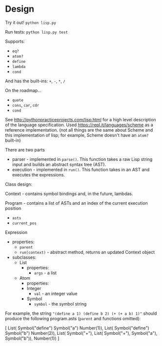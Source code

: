 # Design

Try it out! `python lisp.py`

Run tests: `python lisp.py test`

Supports:
- `eq?`
- `atom?`
- `define`
- `lambda`
- `cond`

And has the built-ins: `+`, `-`, `*`, `/`

On the roadmap...
- `quote`
- `cons`, `car`, `cdr`
- `cond`

See http://pythonpracticeprojects.com/lisp.html for a high level description of the language specification. Used https://repl.it/languages/scheme as a reference implementation. (not all things are the same about Scheme and this implementation of lisp; for example, Scheme doesn't have an `atom?` built-in)


There are two parts
- parser - implemented in `parse()`. This function takes a raw Lisp
string input and builds an abstract syntax tree (AST).
- execution - implemented in `run()`. This function takes in an AST
and executes the expressions.

Class design:

Context - contains symbol bindings and, in the future, lambdas.

Program - contains a list of ASTs and an index of the current execution position
- `asts`
- `current_pos`

Expression
- properties:
  - `parent`
  - `run(context)` - abstract method, returns an updated Context object
- subclasses:
  - List
      - properties:
        - `args` - a list
  - Atom
    - properties:
    - Integer
      - `val` - an integer value
    - Symbol
      - `symbol` - the symbol string

For example, the string 
`"(define a 1) (define b 2) (+ (+ a b) 1)"`
should produce the following program.asts (`parent` and functions omitted):

[
  List(
    Symbol("define")
    Symbol("a")
    Number(1)),
  List(
    Symbol("define")
    Symbol("b")
    Number(2)),
  List(
    Symbol("+"),
    List(
      Symbol("+"),
      Symbol("a"),
      Symbol("b")),
    Number(1))
]
